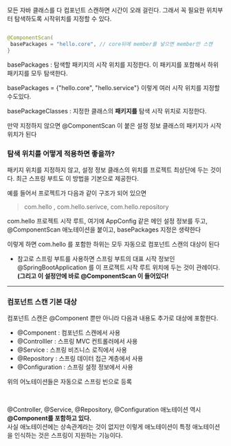 모든 자바 클래스를 다 컴포넌트 스캔하면 시간이 오래 걸린다. 그래서 꼭 필요한 위치부터 탐색하도록 시작위치를 지정할 수 있다.

```java

@ComponentScan(
 basePackages = "hello.core", // core뒤에 member를 넣으면 member만 스캔
}

```

basePackages : 탐색할 패키지의 시작 위치를 지정한다. 이 패키지를 포함해서 하위 패키지를 모두 탐색한다.

basePackages = {"hello.core", "hello.service"} 이렇게 여러 시작 위치를 지정할 수도있다.

basePackageClasses : 지정한 클래스의 **패키지를** 탐색 시작 위치로 지정한다.

만약 지정하지 않으면 @ComponentScan 이 붙은 설정 정보 클래스의 패키지가 시작 위치가 된다

### 탐색 위치를 어떻게 적용하면 좋을까? 

패키지 위치를 지정하지 않고, 설정 정보 클래스의 위치를 프로젝트 최상단에 두는 것이다. 최근 스프링 부트도 이 방법을 기본으로 제공한다.

예를 들어서 프로젝트가 다음과 같이 구조가 되어 있으면

> com.hello , com.hello.serivce, com.hello.repository

com.hello 프로젝트 시작 루트, 여기에 AppConfig 같은 메인 설정 정보를 두고, @ComponentScan 애노테이션을 붙이고, basePackages 지정은 생략한다

이렇게 하면 com.hello 를 포함한 하위는 모두 자동으로 컴포넌트 스캔의 대상이 된다

* 참고로 스프링 부트를 사용하면 스프링 부트의 대표 시작 정보인 @SpringBootApplication 를 이
프로젝트 시작 루트 위치에 두는 것이 관례이다. **(그리고 이 설정안에 바로 @ComponentScan 이 들어있다!**

---

### 컴포넌트 스캔 기본 대상

컴포넌트 스캔은 @Component 뿐만 아니라 다음과 내용도 추가로 대상에 포함한다.

* @Component : 컴포넌트 스캔에서 사용
* @Controlller : 스프링 MVC 컨트롤러에서 사용
* @Service : 스프링 비즈니스 로직에서 사용
* @Repository : 스프링 데이터 접근 계층에서 사용
* @Configuration : 스프링 설정 정보에서 사용

위의 어노테이션들은 자동으로 스프링 빈으로 등록

<br/>

@Controller, @Service, @Repository, @Configuration 애노테이션 역시 **@Component를 포함하고 있다.** <br/>
사실 애노테이션에는 상속관계라는 것이 없지만 이렇게 애노테이션이 특정 애노테이션을 인식하는 것은 스프링이 지원하는 기능이다.





